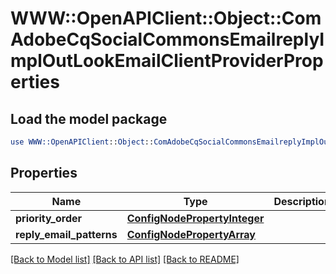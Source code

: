 # WWW::OpenAPIClient::Object::ComAdobeCqSocialCommonsEmailreplyImplOutLookEmailClientProviderProperties

## Load the model package
```perl
use WWW::OpenAPIClient::Object::ComAdobeCqSocialCommonsEmailreplyImplOutLookEmailClientProviderProperties;
```

## Properties
Name | Type | Description | Notes
------------ | ------------- | ------------- | -------------
**priority_order** | [**ConfigNodePropertyInteger**](ConfigNodePropertyInteger.md) |  | [optional] 
**reply_email_patterns** | [**ConfigNodePropertyArray**](ConfigNodePropertyArray.md) |  | [optional] 

[[Back to Model list]](../README.md#documentation-for-models) [[Back to API list]](../README.md#documentation-for-api-endpoints) [[Back to README]](../README.md)


